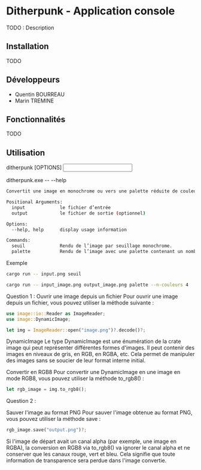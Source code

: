 # Ditherpunk - Application console

TODO : Description

## Installation

TODO 

## Développeurs

- Quentin BOURREAU
- Marin TREMINE

## Fonctionnalités

TODO

## Utilisation

ditherpunk [OPTIONS] <INPUT> <OUTPUT> <SUBCOMMAND>

ditherpunk.exe -- --help
```bash
Convertit une image en monochrome ou vers une palette réduite de couleurs.

Positional Arguments:
  input             le fichier d’entrée
  output            le fichier de sortie (optionnel)

Options:
  --help, help      display usage information

Commands:
  seuil             Rendu de l’image par seuillage monochrome.  
  palette           Rendu de l’image avec une palette contenant un nombre limité de couleurs
```
Exemple 
    
```bash
cargo run -- input.png seuil
```

```bash
cargo run -- input_image.png output_image.png palette --n-couleurs 4
```


Question 1 :
Ouvrir une image depuis un fichier
Pour ouvrir une image depuis un fichier, vous pouvez utiliser la méthode suivante :

```rust
use image::io::Reader as ImageReader;
use image::DynamicImage;

let img = ImageReader::open("image.png")?.decode()?;
```

DynamicImage
Le type DynamicImage est une énumération de la crate image qui peut représenter différentes formes d'images. Il peut contenir des images en niveaux de gris, en RGB, en RGBA, etc. Cela permet de manipuler des images sans se soucier de leur format interne initial.

Convertir en RGB8
Pour convertir une DynamicImage en une image en mode RGB8, vous pouvez utiliser la méthode to_rgb8() :

```rust
let rgb_image = img.to_rgb8();
```

Question 2 :

Sauver l'image au format PNG
Pour sauver l'image obtenue au format PNG, vous pouvez utiliser la méthode save :

```rust
rgb_image.save("output.png")?;
```

Si l'image de départ avait un canal alpha (par exemple, une image en RGBA), la conversion en RGB8 via to_rgb8() va ignorer le canal alpha et ne conserver que les canaux rouge, vert et bleu. Cela signifie que toute information de transparence sera perdue dans l'image convertie.